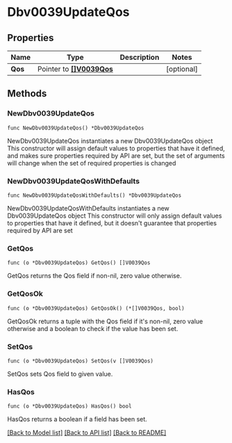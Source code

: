 # Dbv0039UpdateQos

## Properties

Name | Type | Description | Notes
------------ | ------------- | ------------- | -------------
**Qos** | Pointer to [**[]V0039Qos**](V0039Qos.md) |  | [optional] 

## Methods

### NewDbv0039UpdateQos

`func NewDbv0039UpdateQos() *Dbv0039UpdateQos`

NewDbv0039UpdateQos instantiates a new Dbv0039UpdateQos object
This constructor will assign default values to properties that have it defined,
and makes sure properties required by API are set, but the set of arguments
will change when the set of required properties is changed

### NewDbv0039UpdateQosWithDefaults

`func NewDbv0039UpdateQosWithDefaults() *Dbv0039UpdateQos`

NewDbv0039UpdateQosWithDefaults instantiates a new Dbv0039UpdateQos object
This constructor will only assign default values to properties that have it defined,
but it doesn't guarantee that properties required by API are set

### GetQos

`func (o *Dbv0039UpdateQos) GetQos() []V0039Qos`

GetQos returns the Qos field if non-nil, zero value otherwise.

### GetQosOk

`func (o *Dbv0039UpdateQos) GetQosOk() (*[]V0039Qos, bool)`

GetQosOk returns a tuple with the Qos field if it's non-nil, zero value otherwise
and a boolean to check if the value has been set.

### SetQos

`func (o *Dbv0039UpdateQos) SetQos(v []V0039Qos)`

SetQos sets Qos field to given value.

### HasQos

`func (o *Dbv0039UpdateQos) HasQos() bool`

HasQos returns a boolean if a field has been set.


[[Back to Model list]](../README.md#documentation-for-models) [[Back to API list]](../README.md#documentation-for-api-endpoints) [[Back to README]](../README.md)


